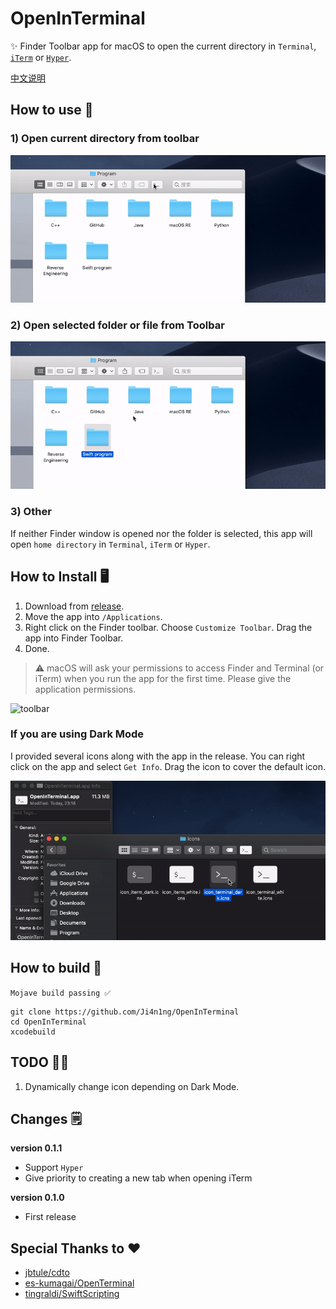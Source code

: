   # OpenInTerminal

✨ Finder Toolbar app for macOS to open the current directory in `Terminal`, [`iTerm`](https://www.iterm2.com/) or [`Hyper`](https://github.com/zeit/hyper). 

[中文说明](./README-zh.md)

## How to use 🚀

### 1) Open current directory from toolbar

![run](./screenshots/run.gif)

### 2) Open selected folder or file from Toolbar

![run2](./screenshots/run2.gif)

### 3) Other

If neither Finder window is opened nor the folder is selected, this app will open `home directory` in `Terminal`,  `iTerm` or `Hyper`.

## How to Install 🖥

1. Download from [release](https://github.com/Ji4n1ng/OpenInTerminal/releases).
2. Move the app into `/Applications`.
3. Right click on the Finder toolbar. Choose `Customize Toolbar`. Drag the app into Finder Toolbar.
4. Done.

>  ⚠️ macOS will ask your permissions to access Finder and Terminal (or iTerm) when you run the app for the first time. Please give the application permissions.

![toolbar](./screenshots/toolbar.gif)

### If you are using Dark Mode

I provided several icons along with the app in the release. You can right click on the app and select `Get Info`. Drag the icon to cover the default icon.

![change_icon](./screenshots/change_icon.gif)

## How to build 🔨

`Mojave build passing ✅`

```
git clone https://github.com/Ji4n1ng/OpenInTerminal
cd OpenInTerminal
xcodebuild
```

## TODO 👨‍💻

1. Dynamically change icon depending on Dark Mode.

## Changes 🗒

**version 0.1.1**

- Support `Hyper`
- Give priority to creating a new tab when opening iTerm

**version 0.1.0**

- First release

## Special Thanks to ❤️

- [jbtule/cdto](https://github.com/jbtule/cdto)
- [es-kumagai/OpenTerminal](https://github.com/es-kumagai/OpenTerminal)
- [tingraldi/SwiftScripting](https://github.com/tingraldi/SwiftScripting)